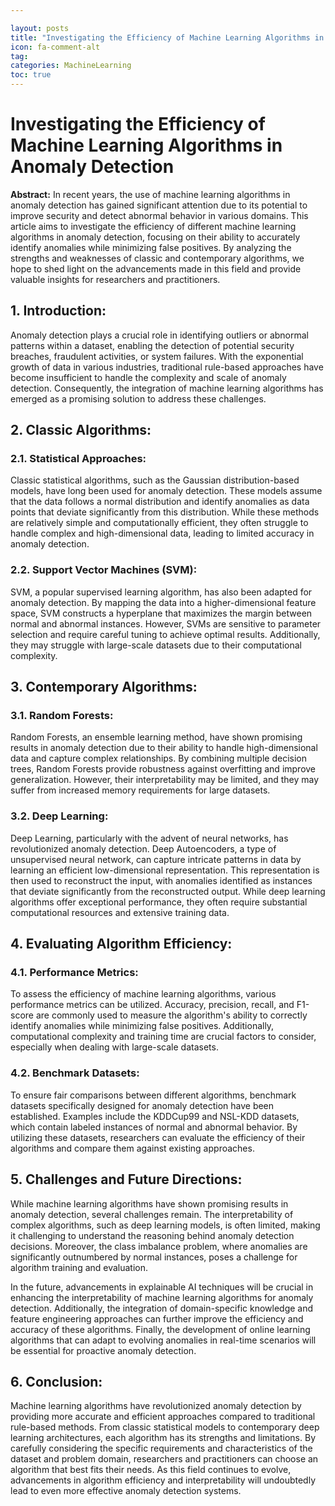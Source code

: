 ```yaml
---

layout: posts
title: "Investigating the Efficiency of Machine Learning Algorithms in Anomaly Detection"
icon: fa-comment-alt
tag:      
categories: MachineLearning
toc: true
---
```




# Investigating the Efficiency of Machine Learning Algorithms in Anomaly Detection

**Abstract:**
In recent years, the use of machine learning algorithms in anomaly detection has gained significant attention due to its potential to improve security and detect abnormal behavior in various domains. This article aims to investigate the efficiency of different machine learning algorithms in anomaly detection, focusing on their ability to accurately identify anomalies while minimizing false positives. By analyzing the strengths and weaknesses of classic and contemporary algorithms, we hope to shed light on the advancements made in this field and provide valuable insights for researchers and practitioners.

## 1. Introduction:
Anomaly detection plays a crucial role in identifying outliers or abnormal patterns within a dataset, enabling the detection of potential security breaches, fraudulent activities, or system failures. With the exponential growth of data in various industries, traditional rule-based approaches have become insufficient to handle the complexity and scale of anomaly detection. Consequently, the integration of machine learning algorithms has emerged as a promising solution to address these challenges.

## 2. Classic Algorithms:
### 2.1. Statistical Approaches:
Classic statistical algorithms, such as the Gaussian distribution-based models, have long been used for anomaly detection. These models assume that the data follows a normal distribution and identify anomalies as data points that deviate significantly from this distribution. While these methods are relatively simple and computationally efficient, they often struggle to handle complex and high-dimensional data, leading to limited accuracy in anomaly detection.

### 2.2. Support Vector Machines (SVM):
SVM, a popular supervised learning algorithm, has also been adapted for anomaly detection. By mapping the data into a higher-dimensional feature space, SVM constructs a hyperplane that maximizes the margin between normal and abnormal instances. However, SVMs are sensitive to parameter selection and require careful tuning to achieve optimal results. Additionally, they may struggle with large-scale datasets due to their computational complexity.

## 3. Contemporary Algorithms:
### 3.1. Random Forests:
Random Forests, an ensemble learning method, have shown promising results in anomaly detection due to their ability to handle high-dimensional data and capture complex relationships. By combining multiple decision trees, Random Forests provide robustness against overfitting and improve generalization. However, their interpretability may be limited, and they may suffer from increased memory requirements for large datasets.

### 3.2. Deep Learning:
Deep Learning, particularly with the advent of neural networks, has revolutionized anomaly detection. Deep Autoencoders, a type of unsupervised neural network, can capture intricate patterns in data by learning an efficient low-dimensional representation. This representation is then used to reconstruct the input, with anomalies identified as instances that deviate significantly from the reconstructed output. While deep learning algorithms offer exceptional performance, they often require substantial computational resources and extensive training data.

## 4. Evaluating Algorithm Efficiency:
### 4.1. Performance Metrics:
To assess the efficiency of machine learning algorithms, various performance metrics can be utilized. Accuracy, precision, recall, and F1-score are commonly used to measure the algorithm's ability to correctly identify anomalies while minimizing false positives. Additionally, computational complexity and training time are crucial factors to consider, especially when dealing with large-scale datasets.

### 4.2. Benchmark Datasets:
To ensure fair comparisons between different algorithms, benchmark datasets specifically designed for anomaly detection have been established. Examples include the KDDCup99 and NSL-KDD datasets, which contain labeled instances of normal and abnormal behavior. By utilizing these datasets, researchers can evaluate the efficiency of their algorithms and compare them against existing approaches.

## 5. Challenges and Future Directions:
While machine learning algorithms have shown promising results in anomaly detection, several challenges remain. The interpretability of complex algorithms, such as deep learning models, is often limited, making it challenging to understand the reasoning behind anomaly detection decisions. Moreover, the class imbalance problem, where anomalies are significantly outnumbered by normal instances, poses a challenge for algorithm training and evaluation.

In the future, advancements in explainable AI techniques will be crucial in enhancing the interpretability of machine learning algorithms for anomaly detection. Additionally, the integration of domain-specific knowledge and feature engineering approaches can further improve the efficiency and accuracy of these algorithms. Finally, the development of online learning algorithms that can adapt to evolving anomalies in real-time scenarios will be essential for proactive anomaly detection.

## 6. Conclusion:
Machine learning algorithms have revolutionized anomaly detection by providing more accurate and efficient approaches compared to traditional rule-based methods. From classic statistical models to contemporary deep learning architectures, each algorithm has its strengths and limitations. By carefully considering the specific requirements and characteristics of the dataset and problem domain, researchers and practitioners can choose an algorithm that best fits their needs. As this field continues to evolve, advancements in algorithm efficiency and interpretability will undoubtedly lead to even more effective anomaly detection systems.